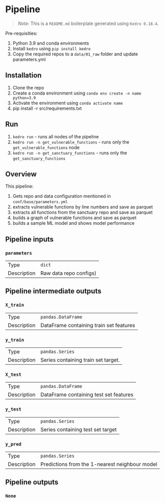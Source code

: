 # Pipeline

> *Note:* This is a `README.md` boilerplate generated using `Kedro 0.18.4`.

Pre-requisities:
1. Python 3.9 and conda environments
2. Install `kedro` using `pip install kedro`
3. Copy the required repos to a `data/01_raw` folder and update parameters.yml

## Installation

1. Clone the repo
2. Create a conda environment using `conda env create -n name python=3.9`
3. Activate the environment using `conda activate name`
4. pip install -r src/requirements.txt

## Run

1. `kedro run` - runs all nodes of the pipeline
2. `kedro run -n get_vulnerable_functions` - runs only the `get_vulnerable_functions` node
3. `kedro run -n get_sanctuary_functions` - runs only the `get_sanctuary_functions`

## Overview

This pipeline:
1. Gets repo and data configuration mentioned in `conf/base/parameters.yml`
2. extracts vulnerable functions by line numbers and save as parquet
3. extracts all functions from the sanctuary repo and save as parquet
4. builds a graph of vulnerable functions and save as parquet
5. builds a sample ML model and shows model performance


## Pipeline inputs

### `parameters`

|      |                    |
| ---- | ------------------ |
| Type | `dict` |
| Description | Raw data repo configs) |


## Pipeline intermediate outputs

### `X_train`

|      |                    |
| ---- | ------------------ |
| Type | `pandas.DataFrame` |
| Description | DataFrame containing train set features |

### `y_train`

|      |                    |
| ---- | ------------------ |
| Type | `pandas.Series` |
| Description | Series containing train set target. |

### `X_test`

|      |                    |
| ---- | ------------------ |
| Type | `pandas.DataFrame` |
| Description | DataFrame containing test set features |

### `y_test`

|      |                    |
| ---- | ------------------ |
| Type | `pandas.Series` |
| Description | Series containing test set target |

### `y_pred`

|      |                    |
| ---- | ------------------ |
| Type | `pandas.Series` |
| Description | Predictions from the 1-nearest neighbour model |


## Pipeline outputs

### `None`
